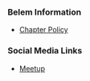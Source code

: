 ### Belem Information
* [Chapter Policy](https://owasp.org/www-policy/operational/chapters)


### Social Media Links
* [Meetup](https://www.meetup.com/owasp-belem/)
